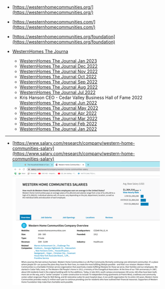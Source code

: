
- [https://westernhomecommunities.org/](https://westernhomecommunities.org/)
- [https://westernhomecommunities.com/](https://westernhomecommunities.com/)
- [https://westernhomecommunities.org/foundation](https://westernhomecommunities.org/foundation)


- [WesternHomes The Journa](https://westernhomecommunities.org/the-journal)
  - [WesternHomes The Journal Jan 2023]()
  - [WesternHomes The Journal Dec 2022](https://static1.squarespace.com/static/624f4fa037329e0062d9e59e/t/638a722b08c9891ac4a118f7/1670017582442/WHC+The+Journal+Dec+2022.pdf)
  - [WesternHomes The Journal Nov 2022](https://static1.squarespace.com/static/624f4fa037329e0062d9e59e/t/6351a20a4851f43583bd0f6a/1666294285662/WHC+The+Journal+Nov+2022.pdf)
  - [WesternHomes The Journal Oct 2022](https://static1.squarespace.com/static/624f4fa037329e0062d9e59e/t/632c9f771ed75e1a9ae6a2b2/1663868794943/WHC+The+Journal+Oct+2022.pdf)
  - [WesternHomes The Journal Sep 2022](https://static1.squarespace.com/static/624f4fa037329e0062d9e59e/t/630e4404655bcc089dec3c77/1661879304334/WHC+The+Journal+Sept+2022+FINAL+LAYOUT.pdf)
  - [WesternHomes The Journal Aug 2022](https://static1.squarespace.com/static/624f4fa037329e0062d9e59e/t/62f5537224033069244ba239/1660244852226/WHC+The+Journal+August+2022.pdf)
  - [WesternHomes The Journal Jul 2022](https://static1.squarespace.com/static/624f4fa037329e0062d9e59e/t/62cf2cc57ab4d939ec38085b/1657744584592/WHC+The+Journal+July+2022.pdf)
  - Kris Hanson CEO - Cedar Valley Business Hall of Fame 2022 [WesternHomes The Journal Jun 2022](https://static1.squarespace.com/static/624f4fa037329e0062d9e59e/t/629772e31c3c627b45b02d81/1654092517494/WHC+The+Journal+June+2022.pdf)
  - [WesternHomes The Journal May 2022](https://static1.squarespace.com/static/624f4fa037329e0062d9e59e/t/6287d750b44fa26aaf6ba47a/1653069650786/WHC+The+Journal+May+2022.pdf)
  - [WesternHomes The Journal Apr 2022](https://static1.squarespace.com/static/624f4fa037329e0062d9e59e/t/625839554c3b076d61b5066f/1649949015873/WHC+The+Journal+April+2022.pdf)
  - [WesternHomes The Journal Mar 2022](https://static1.squarespace.com/static/624f4fa037329e0062d9e59e/t/6272a6b26ea6d062d84f3f0b/1651680951041/WHC+The+Journal+March+2022.pdf)
  - [WesternHomes The Journal Feb 2022](https://static1.squarespace.com/static/624f4fa037329e0062d9e59e/t/6272a6db31dd206222c7fbc6/1651680989891/WHC+The+Journal+Feb+2022.pdf)
  - [WesternHomes The Journal Jan 2022](https://static1.squarespace.com/static/624f4fa037329e0062d9e59e/t/6287df710dcc1c4b04e22dfe/1653071732154/WHC+The+Journal+January+2022.pdf)

---

- [https://www.salary.com/research/company/western-home-communities-salary](https://www.salary.com/research/company/western-home-communities-salary)
![WesternHomesSalarScreenShot2023-01-01.png](./WesternHomesSalarScreenShot2023-01-01.png)

